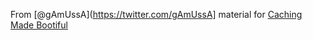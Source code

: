 From [@gAmUssA](https://twitter.com/gAmUssA] material for [Caching Made Bootiful](http://next.javaheadbrain.com/posts/2017/01/12/codemash-2017.html)



